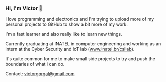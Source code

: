 ### Hi, I'm Victor 👋

I love programming and electronics and I'm trying to upload more of my personal projects to GitHub to show a bit more of my work.

I'm a fast learner and also really like to learn new things.

Currently graduating at INATEL in computer engineering and working as an intern at the Cyber Security and IoT lab (www.inatel.br/csilab).

It's quite common for me to make small side projects to try and push the boundaries of what i can do.

Contact: victorgorgal@gmail.com
